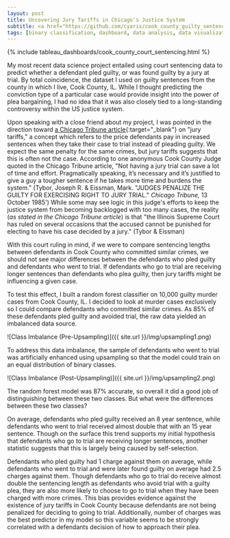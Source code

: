 ```yaml
---
layout: post
title: Uncovering Jury Tariffs in Chicago's Justice System
subtitle: <a href="https://github.com/cyaris/cook_county_guilty_sentences" target="_blank">Project Repository</a>
tags: [binary classification, dashboard, data analysis, data visualization, feature selection, imbalanced-learn, machine learning, pandas, python, random forest classifier, sci-kit learn, tableau, upsampling]
---
```


{% include tableau_dashboards/cook_county_court_sentencing.html %}

My most recent data science project entailed using court sentencing data to predict whether a defendant pled guilty, or was found guilty by a jury at trial. By total coincidence, the dataset I used on guilty sentences from the county in which I live, Cook County, IL. While I thought predicting the conviction type of a particular case would provide insight into the power of plea bargaining, I had no idea that it was also closely tied to a long-standing controversy within the US justice system.

Upon speaking with a close friend about my project, I was pointed in the direction toward [a Chicago Tribune article](https://www.chicagotribune.com/news/ct-xpm-1985-10-13-8503090729-story.html){:target="_blank"} on "jury tariffs," a concept which refers to the price defendants pay in increased sentences when they take their case to trial instead of pleading guilty. We expect the same penalty for the same crimes, but jury tariffs suggests that this is often not the case. According to one anonymous Cook County Judge quoted in the Chicago Tribune article, "Not having a jury trial can save a lot of time and effort. Pragmatically speaking, it’s necessary and it’s justified to give a guy a tougher sentence if he takes more time and burdens the system." (Tybor, Joseph R. & Eissman, Mark. "JUDGES PENALIZE THE GUILTY FOR EXERCISING RIGHT TO JURY TRIAL." *Chicago Tribune,* 13 October 1985') While some may see logic in this judge's efforts to keep the justice system from becoming backlogged with too many cases, the reality (*as stated in the Chicago Tribune article*) is that "the Illinois Supreme Court has ruled on several occasions that the accused cannot be punished for electing to have his case decided by a jury." (Tybor & Eissman)

With this court ruling in mind, if we were to compare sentencing lengths between defendants in Cook County who committed similar crimes, we should not see major differences between the defendants who pled guilty and defendants who went to trial. If defendants who go to trial are receiving longer sentences than defendants who plea guilty, then jury tariffs might be influencing a given case.

To test this effect, I built a random forest classifier on 10,000 guilty murder cases from Cook County, IL. I decided to look at murder cases exclusively so I could compare defendants who committed similar crimes. As 85% of these defendants pled guilty and avoided trial, the raw data yielded an imbalanced data source.

![Class Imbalance (Pre-Upsampling)]({{ site.url }}/img/upsampling1.png)

To address this data imbalance, the sample of defendants who went to trial was artificially enhanced using upsampling so that the model could train on an equal distribution of binary classes.

![Class Imbalance (Post-Upsampling)]({{ site.url }}/img/upsampling2.png)

The random forest model was 87% accurate, so overall it did a good job of distinguishing between these two classes. But what were the differences between these two classes?

On average, defendants who pled guilty received an 8 year sentence, while defendants who went to trial received almost double that with an 15 year sentence. Though on the surface this trend supports my initial hypothesis that defendants who go to trial are receiving longer sentences, another statistic suggests that this is largely being caused by self-selection.

Defendants who pled guilty had 1 charge against them on average, while defendants who went to trial and were later found guilty on average had 2.5 charges against them. Though defendants who go to trial do receive almost double the sentencing length as defendants who avoid trial with a guilty plea, they are also more likely to choose to go to trial when they have been charged with more crimes. This bias provides evidence against the existence of jury tariffs in Cook County because defendants are not being penalized for deciding to going to trial. Additionally, number of charges was the best predictor in my  model so this variable seems to be strongly correlated with a defendants decision of how to approach their plea.
